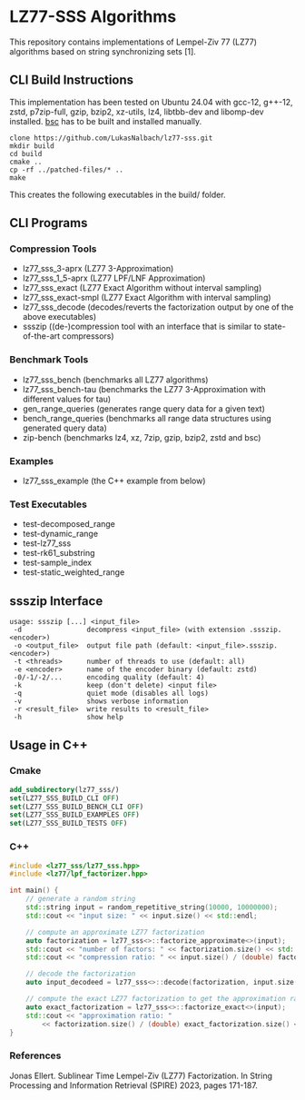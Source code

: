 # LZ77-SSS Algorithms
This repository contains implementations of Lempel-Ziv 77 (LZ77) algorithms based on string synchronizing sets [1].

## CLI Build Instructions
This implementation has been tested on Ubuntu 24.04 with gcc-12, g++-12, zstd, p7zip-full, gzip, bzip2, xz-utils, lz4, libtbb-dev and libomp-dev installed. [bsc](https://github.com/IlyaGrebnov/libbsc) has to be built and installed manually.

```shell
clone https://github.com/LukasNalbach/lz77-sss.git
mkdir build
cd build
cmake ..
cp -rf ../patched-files/* ..
make
```

This creates the following executables in the build/ folder.

## CLI Programs
### Compression Tools
- lz77_sss_3-aprx (LZ77 3-Approximation)
- lz77_sss_1_5-aprx (LZ77 LPF/LNF Approximation)
- lz77_sss_exact (LZ77 Exact Algorithm without interval sampling)
- lz77_sss_exact-smpl (LZ77 Exact Algorithm with interval sampling)
- lz77_sss_decode (decodes/reverts the factorization output by one of the above executables)
- ssszip ((de-)compression tool with an interface that is similar to state-of-the-art compressors)

### Benchmark Tools
- lz77_sss_bench (benchmarks all LZ77 algorithms)
- lz77_sss_bench-tau (benchmarks the LZ77 3-Approximation with different values for tau)
- gen_range_queries (generates range query data for a given text)
- bench_range_queries (benchmarks all range data structures using generated query data)
- zip-bench (benchmarks lz4, xz, 7zip, gzip, bzip2, zstd and bsc)

### Examples
- lz77_sss_example (the C++ example from below)

### Test Executables
- test-decomposed_range
- test-dynamic_range
- test-lz77_sss
- test-rk61_substring
- test-sample_index
- test-static_weighted_range

## ssszip Interface
```
usage: ssszip [...] <input_file>
 -d                decompress <input_file> (with extension .ssszip.<encoder>)
 -o <output_file>  output file path (default: <input_file>.ssszip.<encoder>)
 -t <threads>      number of threads to use (default: all)
 -e <encoder>      name of the encoder binary (default: zstd)
 -0/-1/-2/...      encoding quality (default: 4)
 -k                keep (don't delete) <input file>
 -q                quiet mode (disables all logs)
 -v                shows verbose information
 -r <result_file>  write results to <result_file>
 -h                show help
```

## Usage in C++
### Cmake
```cmake
add_subdirectory(lz77_sss/)
set(LZ77_SSS_BUILD_CLI OFF)
set(LZ77_SSS_BUILD_BENCH_CLI OFF)
set(LZ77_SSS_BUILD_EXAMPLES OFF)
set(LZ77_SSS_BUILD_TESTS OFF)
```

### C++
```c++
#include <lz77_sss/lz77_sss.hpp>
#include <lz77/lpf_factorizer.hpp>

int main() {
    // generate a random string
    std::string input = random_repetitive_string(10000, 10000000);
    std::cout << "input size: " << input.size() << std::endl;

    // compute an approximate LZ77 factorization
    auto factorization = lz77_sss<>::factorize_approximate<>(input);
    std::cout << "number of factors: " << factorization.size() << std::endl;
    std::cout << "compression ratio: " << input.size() / (double) factorization.size() << std::endl;

    // decode the factorization
    auto input_decodeed = lz77_sss<>::decode(factorization, input.size());

    // compute the exact LZ77 factorization to get the approximation ratio
    auto exact_factorization = lz77_sss<>::factorize_exact<>(input);
    std::cout << "approximation ratio: "
        << factorization.size() / (double) exact_factorization.size() << std::endl;
}
```

### References
Jonas Ellert. Sublinear Time Lempel-Ziv (LZ77) Factorization. In String Processing and Information Retrieval (SPIRE) 2023, pages 171-187.
